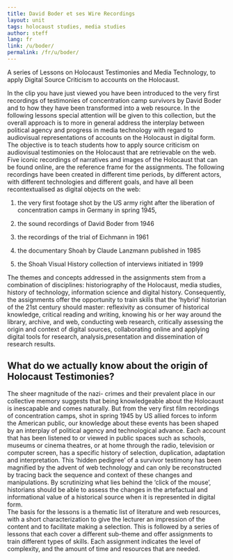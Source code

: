 ```yaml
---
title: David Boder et ses Wire Recordings
layout: unit
tags: holocaust studies, media studies
author: steff
lang: fr
link: /u/boder/
permalink: /fr/u/boder/
---
```


A series of Lessons on Holocaust Testimonies and Media Technology, to apply Digital Source Criticism to accounts on the Holocaust.


<!-- more -->

In the clip you have just viewed you have been introduced to the very first recordings of testimonies of concentration camp survivors by David Boder and to how they have been transformed into a web resource. In the following lessons special attention will be given to this collection, but the overall approach is to more in general address the interplay between political agency and progress in media technology with regard to  audiovisual representations of accounts on the Holocaust in digital form. The objective is to teach students how to apply source criticism on audiovisual testimonies on the Holocaust that are retrievable on the web. Five iconic recordings of narratives and images of the Holocaust that can be found online, are the reference frame for the assignments. The following recordings have been created in different time periods, by different actors, with different technologies and different goals, and have all been recontextualised as digital objects on the web: 

1. the very first footage shot by the US army right after the liberation of concentration camps in Germany in spring 1945, 

2. the  sound recordings of David Boder from 1946 

3. the recordings of the trial of Eichmann in 1961

4. the documentary Shoah by Claude Lanzmann published in 1985

5. the Shoah Visual History collection of interviews initiated in 1999

The themes and concepts addressed in the assignments stem from a combination of disciplines: historiography of the Holocaust, media studies, history of technology, information science and digital history. Consequently, the assignments offer the opportunity to train skills that the ‘hybrid’ historian of the 21st century should master: reflexivity as consumer of historical knowledge, critical reading and writing, knowing his or her way around the library, archive, and web, conducting web research, critically assessing the origin and context of digital sources, collaborating online and applying digital tools for research, analysis,presentation and dissemination of research results. 

## What do we actually know about the origin of Holocaust Testimonies?

The sheer magnitude of the nazi- crimes and their prevalent place in our collective memory suggests that being knowledgeable about the Holocaust is inescapable and comes naturally. But from the very first film recordings of concentration camps, shot in spring 1945 by US allied forces to inform the American public, our knowledge about these events has been shaped by an interplay of political agency and technological advance. Each account that has been listened to or viewed in public spaces such as schools, museums or cinema theatres, or at home through the radio, television or computer screen, has a specific history of selection, duplication, adaptation and interpretation. This ‘hidden pedigree’ of a survivor testimony has been magnified by the advent of web technology and can only be reconstructed by tracing back the sequence and context of these changes and manipulations. By scrutinizing what lies behind the ‘click of the mouse’, historians should be able to assess the changes in the artefactual and informational value of a historical source when it is represented in digital form.  
The basis for the lessons is a thematic list of literature and web resources, with a short characterization to give the lecturer an impression of the content and to facilitate making a selection. This is followed by a series of lessons that each cover a different sub-theme and offer assignments to train different types of skills. Each assignment indicates the level of complexity, and the amount of time and resources that are needed. 

